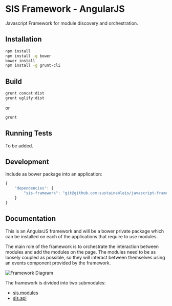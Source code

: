 # SIS Framework - AngularJS
Javascript Framework for module discovery and orchestration.

## Installation

```bash
npm install
npm install -g bower
bower install
npm install -g grunt-cli
```

## Build
```bash
grunt concat:dist
grunt uglify:dist
```

or

```bash
grunt
```

## Running Tests
To be added.

## Development
Include as bower package into an application:
```javascript
{
    "dependencies": {
        "sis-framework": "git@github.com:sustainableis/javascript-framework.git"
    }
}
```

## Documentation
This is an AngularJS framework and will be a bower private package which can be installed on each of the applications that require to use modules.

The main role of the framework is to orchestrate the interaction between modules and add the modules on the page. The modules need to be as loosely coupled as possible, so they will interact between themselves using an events component provided by the framework.

![Framework Diagram](https://cloud.githubusercontent.com/assets/585066/5886953/aa0ca136-a3bf-11e4-8453-d16d87af2c7e.png)

The framework is divided into two submodules:

- [sis.modules](https://github.com/sustainableis/javascript-framework/wiki/sis.modules)
- [sis.api](https://github.com/sustainableis/javascript-framework/wiki/sis.api)
